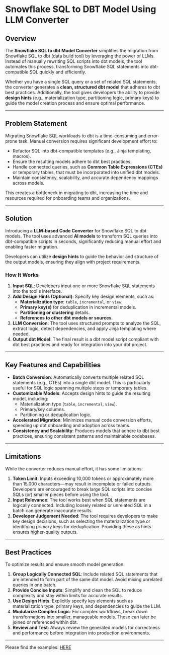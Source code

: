 # Snowflake SQL to DBT Model Using LLM Converter

## Overview
The **Snowflake SQL to dbt Model Converter** simplifies the migration from Snowflake SQL to dbt (data build tool) by leveraging the power of LLMs. Instead of manually rewriting SQL scripts into dbt models, the tool automates this process, transforming Snowflake SQL statements into dbt-compatible SQL quickly and efficiently.

Whether you have a single SQL query or a set of related SQL statements, the converter generates a **clean, structured dbt model** that adheres to dbt best practices. Additionally, the tool gives developers the ability to provide **design hints** (e.g., materialization type, partitioning logic, primary keys) to guide the model creation process and ensure optimal performance.

---

## Problem Statement
Migrating Snowflake SQL workloads to dbt is a time-consuming and error-prone task. Manual conversion requires significant development effort to:
- Refactor SQL into dbt-compatible templates (e.g., Jinja templating, macros).
- Ensure the resulting models adhere to dbt best practices.
- Handle connected queries, such as **Common Table Expressions (CTEs)** or temporary tables, that must be incorporated into unified dbt models.
- Maintain consistency, scalability, and accurate dependency mappings across models.

This creates a bottleneck in migrating to dbt, increasing the time and resources required for onboarding teams and organizations.

---

## Solution
Introducing a **LLM-based Code Converter** for Snowflake SQL to dbt models. The tool uses advanced **AI models** to transform SQL queries into dbt-compatible scripts in seconds, significantly reducing manual effort and enabling faster migration. 

Developers can utilize **design hints** to guide the behavior and structure of the output models, ensuring they align with project requirements.

### How It Works
1. **Input SQL**: Developers input one or more Snowflake SQL statements into the tool's interface.
2. **Add Design Hints (Optional)**: Specify key design elements, such as:
   - **Materialization type**: `table`, `incremental`, or `view`.
   - **Primary key(s)** for deduplication in incremental models.
   - **Partitioning or clustering** details.
   - **References to other dbt models or sources**.
3. **LLM Conversion**: The tool uses structured prompts to analyze the SQL, extract logic, detect dependencies, and apply Jinja templating where needed.
4. **Output dbt Model**: The final result is a dbt model script compliant with dbt best practices and ready for integration into your dbt project.

---

## Key Features and Capabilities
- **Batch Conversion**: Automatically converts multiple related SQL statements (e.g., CTEs) into a single dbt model. This is particularly useful for SQL logic spanning multiple steps or temporary tables.
- **Customizable Models**: Accepts design hints to guide the resulting model, including:
  - Materialization type (`table`, `incremental`, `view`).
  - Primary/key columns.
  - Partitioning or deduplication logic.
- **Accelerated Migration**: Minimizes manual code conversion efforts, speeding up dbt onboarding and adoption across teams.
- **Consistency and Scalability**: Produces models that adhere to dbt best practices, ensuring consistent patterns and maintainable codebases.

---

## Limitations
While the converter reduces manual effort, it has some limitations:
1. **Token Limit**: Inputs exceeding 10,000 tokens or approximately more than 15,000 characters—may result in incomplete or failed outputs. Developers are encouraged to break large SQL scripts into concise SQLs (or) smaller pieces before using the tool.
2. **Input Relevance**: The tool works best when SQL statements are logically connected. Including loosely related or unrelated SQL in a batch can generate inaccurate results.
3. **Developer Judgement Needed**: The tool requires developers to make key design decisions, such as selecting the materialization type or identifying primary keys for deduplication. Providing these as hints ensures higher-quality outputs.

---

## Best Practices
To optimize results and ensure smooth model generation:
1. **Group Logically Connected SQL**: Include related SQL statements that are intended to form part of the same dbt model. Avoid mixing unrelated queries in one batch.
2. **Provide Concise Inputs**: Simplify and clean the SQL to reduce complexity and stay within limits for accurate results.
3. **Use Design Hints**: Explicitly specify key elements such as materialization type, primary keys, and dependencies to guide the LLM.
4. **Modularize Complex Logic**: For complex workflows, break down transformations into smaller, manageable models. These can later be joined or referenced within dbt.
5. **Review and Test**: Always review the generated models for correctness and performance before integration into production environments.

---

Please find the examples: [HERE](https://github.com/myfsuhail/stock_market_automation/blob/md_test/snowflake_to_dbt_examples.md)
